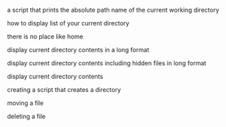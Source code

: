 a script that prints the absolute path name of the current working directory

how to display list of your current directory

there is no place like home 

display current directory contents in a long format

display current directory contents including hidden  files in long format

display current directory contents

creating a script that creates a directory

moving a file

deleting a file
